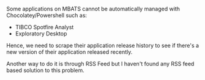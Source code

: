 Some applications on MBATS cannot be automatically managed with Chocolatey/Powershell such as:

- TIBCO Spotfire Analyst
- Exploratory Desktop

Hence, we need to scrape their application release history to see if there's a new version of their application released recently. 

Another way to do it is through RSS Feed but I haven't found any RSS feed based solution to this problem. 